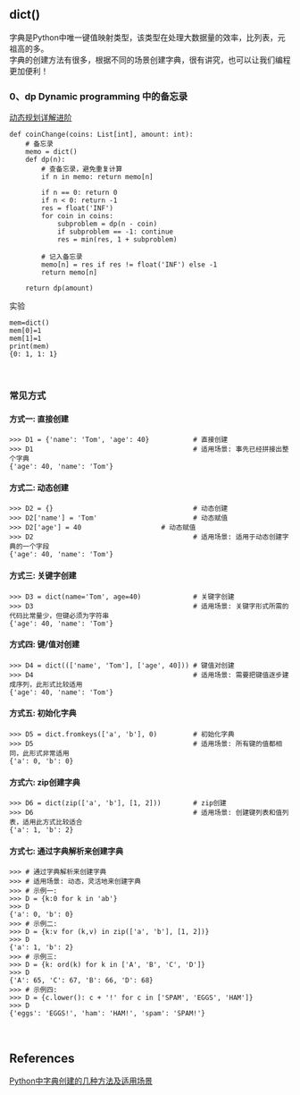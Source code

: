 ## dict()
字典是Python中唯一键值映射类型，该类型在处理大数据量的效率，比列表，元祖高的多。  
字典的创建方法有很多，根据不同的场景创建字典，很有讲究，也可以让我们编程更加便利！
### 0、dp Dynamic programming  中的备忘录
[动态规划详解进阶](https://labuladong.github.io/ebook/%E5%8A%A8%E6%80%81%E8%A7%84%E5%88%92%E7%B3%BB%E5%88%97/%E5%8A%A8%E6%80%81%E8%A7%84%E5%88%92%E8%AF%A6%E8%A7%A3%E8%BF%9B%E9%98%B6.html)
```
def coinChange(coins: List[int], amount: int):
    # 备忘录
    memo = dict()
    def dp(n):
        # 查备忘录，避免重复计算
        if n in memo: return memo[n]

        if n == 0: return 0
        if n < 0: return -1
        res = float('INF')
        for coin in coins:
            subproblem = dp(n - coin)
            if subproblem == -1: continue
            res = min(res, 1 + subproblem)

        # 记入备忘录
        memo[n] = res if res != float('INF') else -1
        return memo[n]

    return dp(amount)
```
实验
```
mem=dict()
mem[0]=1
mem[1]=1
print(mem)
{0: 1, 1: 1}
```

&nbsp;
### 常见方式
#### 方式一: 直接创建
```
>>> D1 = {'name': 'Tom', 'age': 40}           # 直接创建
>>> D1                                        # 适用场景: 事先已经拼接出整个字典
{'age': 40, 'name': 'Tom'}
```
#### 方式二: 动态创建
```
>>> D2 = {}                                   # 动态创建
>>> D2['name'] = 'Tom'                        # 动态赋值
>>> D2['age'] = 40		              # 动态赋值
>>> D2                                        # 适用场景: 适用于动态创建字典的一个字段
{'age': 40, 'name': 'Tom'}
```
#### 方式三: 关键字创建
```
>>> D3 = dict(name='Tom', age=40)             # 关键字创建
>>> D3                                        # 适用场景: 关键字形式所需的代码比常量少，但键必须为字符串
{'age': 40, 'name': 'Tom'}
```
#### 方式四: 键/值对创建
```
>>> D4 = dict((['name', 'Tom'], ['age', 40])) # 键值对创建
>>> D4                                        # 适用场景: 需要把键值逐步建成序列，此形式比较适用
{'age': 40, 'name': 'Tom'}
```
#### 方式五: 初始化字典
```
>>> D5 = dict.fromkeys(['a', 'b'], 0)         # 初始化字典
>>> D5                                        # 适用场景: 所有键的值都相同，此形式非常适用
{'a': 0, 'b': 0}
```
#### 方式六: zip创建字典
```
>>> D6 = dict(zip(['a', 'b'], [1, 2]))        # zip创建
>>> D6                                        # 适用场景: 创建键列表和值列表，适用此方式比较适合
{'a': 1, 'b': 2}
```
#### 方式七: 通过字典解析来创建字典
```
>>> # 通过字典解析来创建字典
>>> # 适用场景: 动态，灵活地来创建字典
>>> # 示例一:
>>> D = {k:0 for k in 'ab'}
>>> D
{'a': 0, 'b': 0}
>>> # 示例二:
>>> D = {k:v for (k,v) in zip(['a', 'b'], [1, 2])}
>>> D
{'a': 1, 'b': 2}
>>> # 示例三:
>>> D = {k: ord(k) for k in ['A', 'B', 'C', 'D']}
>>> D
{'A': 65, 'C': 67, 'B': 66, 'D': 68}
>>> # 示例四:
>>> D = {c.lower(): c + '!' for c in ['SPAM', 'EGGS', 'HAM']}
>>> D
{'eggs': 'EGGS!', 'ham': 'HAM!', 'spam': 'SPAM!'}
```

&nbsp;
## References
[Python中字典创建的几种方法及适用场景](https://blog.csdn.net/Jerry_1126/article/details/78239530)
